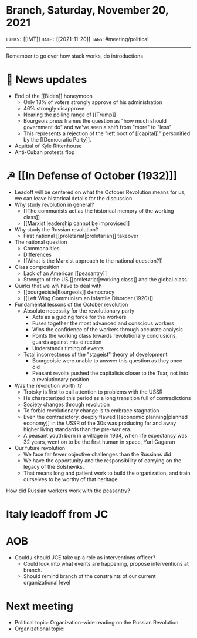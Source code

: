 # Branch, Saturday, November 20, 2021
`LINKS:` [[IMT]]
`DATE:` [[2021-11-20]]
`TAGS`: #meeting/political 

---
Remember to go over how stack works, do introductions

# 📰 News updates
- End of the [[Biden]] honeymoon
	- Only 18% of voters strongly approve of his administration
	- 46% strongly disapprove
	- Nearing the polling range of [[Trump]]
	- Bourgeois press frames the question as "how much should government do" and we've seen a shift from "more" to "less"
	- This represents a rejection of the "left boot of [[capital]]" personified by the [[Democratic Party]]. 
- Aquittal of Kyle Rittenhouse
- Anti-Cuban protests flop

# ☭ [[In Defense of October (1932)]] 
- Leadoff will be centered on what the October Revolution means for us, we can leave historical details for the discussion 
- Why study revolution in general?
	- [[The communists act as the historical memory of the working class]]
	- [[Marxist leadership cannot be improvised]]
- Why study the Russian revolution?
	- First national [[proletariat|proletarian]] takeover
- The national question
	- Commonalities
	- Differences
	- [[What is the Marxist approach to the national question?]]
- Class composition
	- Lack of an American [[peasantry]]
	- Strength of the US [[proletariat|working class]] and the global class
- Quirks that we *will* have to deal with
	- [[bourgeoisie|Bourgeois]] democracy
	- [[Left Wing Communism an Infantile Disorder (1920)]]
- Fundamental lessons of the October revolution
	- Absolute necessity for the revolutionary party
		- Acts as a guiding force for the workers
		- Fuses together the most advanced and conscious workers
		- Wins the confidence of the workers through accurate analysis
		- Points the working class towards revolutionary conclusions, guards against mis-direction
		- Understands timing of events
	- Total incorrectness of the "stageist" theory of development
		- Bourgeoisie were unable to answer this question as they once did
		- Peasant revolts pushed the capitalists closer to the Tsar, not into a revolutionary position
- Was the revolution worth it?
	- Trotsky is first to call attention to problems with the USSR
	- He characterized this period as a long transition full of contradictions
	- Society changes through revolution
	- To forbid revolutionary change is to embrace stagnation
	- Even the contradictory, deeply flawed [[economic planning|planned economy]] in the USSR of the 30s was producing far and away higher living standards than the pre-war era. 
	- A peasant youth born in a village in 1934, when life expectancy was 32 years, went on to be the first human in space, Yuri Gagaran
- Our future revolution
	- We face far fewer objective challenges than the Russians did
	- We have the opportunity and the responsibility of carrying on the legacy of the Bolsheviks. 
	- That means long and patient work to build the organization, and train ourselves to be worthy of that heritage

How did Russian workers work with the peasantry?

# Italy leadoff from JC

# AOB
- Could / should JCE take up a role as interventions officer?
	- Could look into what events are happening, propose interventions at branch.
	- Should remind branch of the constraints of our current organizational level

# Next meeting 
- Political topic: Organization-wide reading on the Russian Revolution
- Organizational topic: